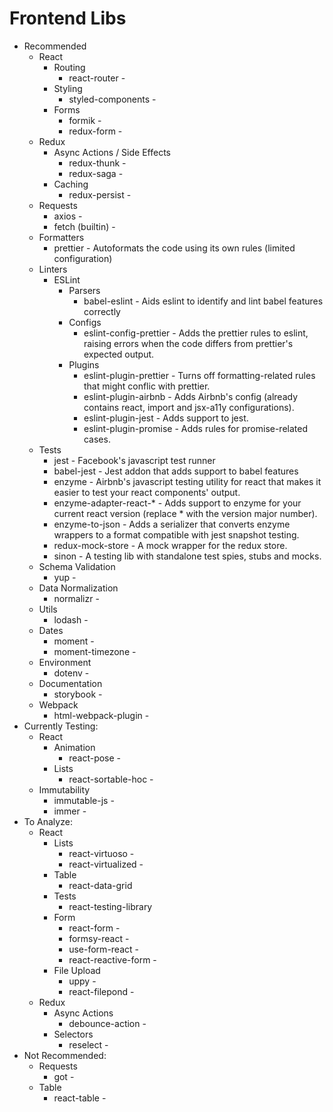 # Frontend Libs

- Recommended
  - React
    - Routing
      - react-router -
    - Styling
      - styled-components -
    - Forms
      - formik -
      - redux-form -
  - Redux
    - Async Actions / Side Effects
      - redux-thunk -
      - redux-saga -
    - Caching
      - redux-persist -
  - Requests
    - axios -
    - fetch (builtin) -
  - Formatters
    - prettier - Autoformats the code using its own rules (limited configuration)
  - Linters
    - ESLint
      - Parsers
        - babel-eslint - Aids eslint to identify and lint babel features correctly
      - Configs
        - eslint-config-prettier - Adds the prettier rules to eslint, raising errors when the code differs from prettier's expected output.
      - Plugins
        - eslint-plugin-prettier - Turns off formatting-related rules that might conflic with prettier.
        - eslint-plugin-airbnb - Adds Airbnb's config (already contains react, import and jsx-a11y configurations).
        - eslint-plugin-jest - Adds support to jest.
        - eslint-plugin-promise - Adds rules for promise-related cases.
  - Tests
    - jest - Facebook's javascript test runner
    - babel-jest - Jest addon that adds support to babel features
    - enzyme - Airbnb's javascript testing utility for react that makes it easier to test your react components' output.
    - enzyme-adapter-react-\* - Adds support to enzyme for your current react version (replace \* with the version major number).
    - enzyme-to-json - Adds a serializer that converts enzyme wrappers to a format compatible with jest snapshot testing.
    - redux-mock-store - A mock wrapper for the redux store.
    - sinon - A testing lib with standalone test spies, stubs and mocks.
  - Schema Validation
    - yup -
  - Data Normalization
    - normalizr -
  - Utils
    - lodash -
  - Dates
    - moment -
    - moment-timezone -
  - Environment
    - dotenv -
  - Documentation
    - storybook -
  - Webpack
    - html-webpack-plugin -
- Currently Testing:
  - React
    - Animation
      - react-pose -
    - Lists
      - react-sortable-hoc -
  - Immutability
    - immutable-js -
    - immer - 
- To Analyze:
  - React
    - Lists
      - react-virtuoso -
      - react-virtualized -
    - Table
      - react-data-grid
    - Tests
      - react-testing-library
    - Form
      - react-form -
      - formsy-react -
      - use-form-react -
      - react-reactive-form -
    - File Upload
      - uppy -
      - react-filepond -
  - Redux
    - Async Actions
      - debounce-action -
    - Selectors
      - reselect -
- Not Recommended:
  - Requests
    - got -
  - Table
    - react-table - 
